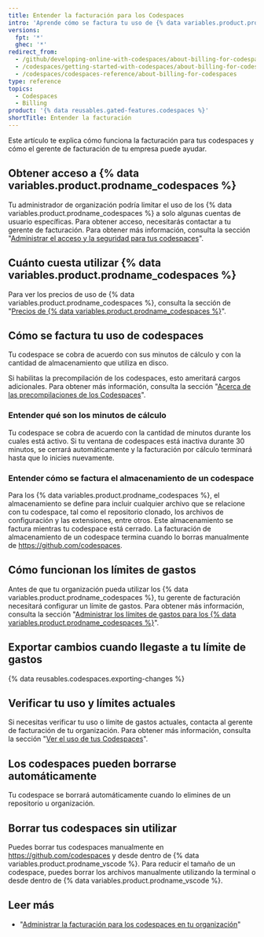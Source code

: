 ```yaml
---
title: Entender la facturación para los Codespaces
intro: 'Aprende cómo se factura tu uso de {% data variables.product.prodname_codespaces %}.'
versions:
  fpt: '*'
  ghec: '*'
redirect_from:
  - /github/developing-online-with-codespaces/about-billing-for-codespaces
  - /codespaces/getting-started-with-codespaces/about-billing-for-codespaces
  - /codespaces/codespaces-reference/about-billing-for-codespaces
type: reference
topics:
  - Codespaces
  - Billing
product: '{% data reusables.gated-features.codespaces %}'
shortTitle: Entender la facturación
---
```


Este artículo te explica cómo funciona la facturación para tus codespaces y cómo el gerente de facturación de tu empresa puede ayudar.

## Obtener acceso a {% data variables.product.prodname_codespaces %}

Tu administrador de organización podría limitar el uso de los {% data variables.product.prodname_codespaces %} a solo algunas cuentas de usuario específicas. Para obtener acceso, necesitarás contactar a tu gerente de facturación. Para obtener más información, consulta la sección "[Administrar el acceso y la seguridad para tus codespaces](/codespaces/managing-your-codespaces/managing-access-and-security-for-your-codespaces)".

## Cuánto cuesta utilizar {% data variables.product.prodname_codespaces %}

Para ver los precios de uso de {% data variables.product.prodname_codespaces %}, consulta la sección de "[Precios de {% data variables.product.prodname_codespaces %}](/billing/managing-billing-for-github-codespaces/about-billing-for-codespaces#codespaces-pricing)".

## Cómo se factura tu uso de codespaces

Tu codespace se cobra de acuerdo con sus minutos de cálculo y con la cantidad de almacenamiento que utiliza en disco.

Si habilitas la precompilación de los codespaces, esto ameritará cargos adicionales. Para obtener más información, consulta la sección "[Acerca de las precompilaciones de los Codespaces](/codespaces/prebuilding-your-codespaces/about-codespaces-prebuilds#about-billing-for-codespaces-prebuilds)".

### Entender qué son los minutos de cálculo
Tu codespace se cobra de acuerdo con la cantidad de minutos durante los cuales está activo. Si tu ventana de codespaces está inactiva durante 30 minutos, se cerrará automáticamente y la facturación por cálculo terminará hasta que lo inicies nuevamente.

### Entender cómo se factura el almacenamiento de un codespace
Para los {% data variables.product.prodname_codespaces %}, el almacenamiento se define para incluir cualquier archivo que se relacione con tu codespace, tal como el repositorio clonado, los archivos de configuración y las extensiones, entre otros. Este almacenamiento se factura mientras tu codespace está cerrado. La facturación de almacenamiento de un codespace termina cuando lo borras manualmente de https://github.com/codespaces.

## Cómo funcionan los límites de gastos

Antes de que tu organización pueda utilizar los {% data variables.product.prodname_codespaces %}, tu gerente de facturación necesitará configurar un límite de gastos. Para obtener más información, consulta la sección "[Administrar los límites de gastos para los {% data variables.product.prodname_codespaces %}](/billing/managing-billing-for-github-codespaces/managing-spending-limits-for-codespaces)".

## Exportar cambios cuando llegaste a tu límite de gastos

{% data reusables.codespaces.exporting-changes %}

## Verificar tu uso y límites actuales
Si necesitas verificar tu uso o límite de gastos actuales, contacta al gerente de facturación de tu organización. Para obtener más información, consulta la sección "[Ver el uso de tus Codespaces](/billing/managing-billing-for-github-codespaces/viewing-your-codespaces-usage)".

## Los codespaces pueden borrarse automáticamente

Tu codespace se borrará automáticamente cuando lo elimines de un repositorio u organización.

## Borrar tus codespaces sin utilizar

Puedes borrar tus codespaces manualmente en https://github.com/codespaces y desde dentro de {% data variables.product.prodname_vscode %}. Para reducir el tamaño de un codespace, puedes borrar los archivos manualmente utilizando la terminal o desde dentro de {% data variables.product.prodname_vscode %}.

## Leer más

- "[Administrar la facturación para los codespaces en tu organización](/codespaces/managing-codespaces-for-your-organization/managing-billing-for-codespaces-in-your-organization)"
